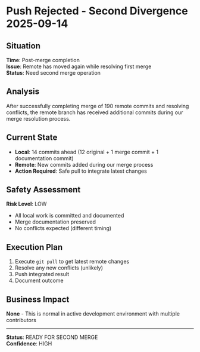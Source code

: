 # Push Rejected - Second Divergence 2025-09-14

## Situation
**Time**: Post-merge completion  
**Issue**: Remote has moved again while resolving first merge  
**Status**: Need second merge operation  

## Analysis
After successfully completing merge of 190 remote commits and resolving conflicts, the remote branch has received additional commits during our merge resolution process.

## Current State  
- **Local**: 14 commits ahead (12 original + 1 merge commit + 1 documentation commit)
- **Remote**: New commits added during our merge process
- **Action Required**: Safe pull to integrate latest changes

## Safety Assessment
**Risk Level**: LOW
- All local work is committed and documented
- Merge documentation preserved
- No conflicts expected (different timing)

## Execution Plan
1. Execute `git pull` to get latest remote changes
2. Resolve any new conflicts (unlikely)  
3. Push integrated result
4. Document outcome

## Business Impact
**None** - This is normal in active development environment with multiple contributors

---
**Status**: READY FOR SECOND MERGE  
**Confidence**: HIGH